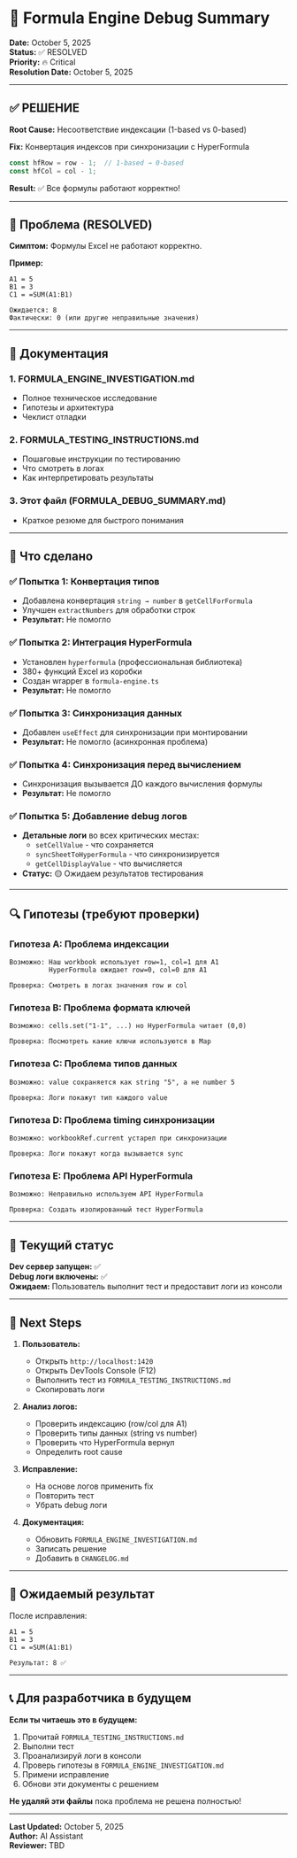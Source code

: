 # 🔬 Formula Engine Debug Summary

**Date:** October 5, 2025  
**Status:** ✅ RESOLVED  
**Priority:** 🔥 Critical  
**Resolution Date:** October 5, 2025

---

## ✅ РЕШЕНИЕ

**Root Cause:** Несоответствие индексации (1-based vs 0-based)

**Fix:** Конвертация индексов при синхронизации с HyperFormula
```typescript
const hfRow = row - 1;  // 1-based → 0-based
const hfCol = col - 1;
```

**Result:** ✅ Все формулы работают корректно!

---

## 🎯 Проблема (RESOLVED)

**Симптом:** Формулы Excel не работают корректно.

**Пример:**
```
A1 = 5
B1 = 3
C1 = =SUM(A1:B1)

Ожидается: 8
Фактически: 0 (или другие неправильные значения)
```

---

## 📁 Документация

### 1. **FORMULA_ENGINE_INVESTIGATION.md**
   - Полное техническое исследование
   - Гипотезы и архитектура
   - Чеклист отладки

### 2. **FORMULA_TESTING_INSTRUCTIONS.md**
   - Пошаговые инструкции по тестированию
   - Что смотреть в логах
   - Как интерпретировать результаты

### 3. **Этот файл (FORMULA_DEBUG_SUMMARY.md)**
   - Краткое резюме для быстрого понимания

---

## 🔧 Что сделано

### ✅ Попытка 1: Конвертация типов
- Добавлена конвертация `string → number` в `getCellForFormula`
- Улучшен `extractNumbers` для обработки строк
- **Результат:** Не помогло

### ✅ Попытка 2: Интеграция HyperFormula
- Установлен `hyperformula` (профессиональная библиотека)
- 380+ функций Excel из коробки
- Создан wrapper в `formula-engine.ts`
- **Результат:** Не помогло

### ✅ Попытка 3: Синхронизация данных
- Добавлен `useEffect` для синхронизации при монтировании
- **Результат:** Не помогло (асинхронная проблема)

### ✅ Попытка 4: Синхронизация перед вычислением
- Синхронизация вызывается ДО каждого вычисления формулы
- **Результат:** Не помогло

### ✅ Попытка 5: Добавление debug логов
- **Детальные логи** во всех критических местах:
  - `setCellValue` - что сохраняется
  - `syncSheetToHyperFormula` - что синхронизируется
  - `getCellDisplayValue` - что вычисляется
- **Статус:** 🟡 Ожидаем результатов тестирования

---

## 🔍 Гипотезы (требуют проверки)

### Гипотеза A: Проблема индексации
```
Возможно: Наш workbook использует row=1, col=1 для A1
          HyperFormula ожидает row=0, col=0 для A1

Проверка: Смотреть в логах значения row и col
```

### Гипотеза B: Проблема формата ключей
```
Возможно: cells.set("1-1", ...) но HyperFormula читает (0,0)

Проверка: Посмотреть какие ключи используются в Map
```

### Гипотеза C: Проблема типов данных
```
Возможно: value сохраняется как string "5", а не number 5

Проверка: Логи покажут тип каждого value
```

### Гипотеза D: Проблема timing синхронизации
```
Возможно: workbookRef.current устарел при синхронизации

Проверка: Логи покажут когда вызывается sync
```

### Гипотеза E: Проблема API HyperFormula
```
Возможно: Неправильно используем API HyperFormula

Проверка: Создать изолированный тест HyperFormula
```

---

## 🧪 Текущий статус

**Dev сервер запущен:** ✅  
**Debug логи включены:** ✅  
**Ожидаем:** Пользователь выполнит тест и предоставит логи из консоли

---

## 📝 Next Steps

1. **Пользователь:**
   - Открыть `http://localhost:1420`
   - Открыть DevTools Console (F12)
   - Выполнить тест из `FORMULA_TESTING_INSTRUCTIONS.md`
   - Скопировать логи

2. **Анализ логов:**
   - Проверить индексацию (row/col для A1)
   - Проверить типы данных (string vs number)
   - Проверить что HyperFormula вернул
   - Определить root cause

3. **Исправление:**
   - На основе логов применить fix
   - Повторить тест
   - Убрать debug логи

4. **Документация:**
   - Обновить `FORMULA_ENGINE_INVESTIGATION.md`
   - Записать решение
   - Добавить в `CHANGELOG.md`

---

## 🎯 Ожидаемый результат

После исправления:
```
A1 = 5
B1 = 3
C1 = =SUM(A1:B1)

Результат: 8 ✅
```

---

## 📞 Для разработчика в будущем

**Если ты читаешь это в будущем:**

1. Прочитай `FORMULA_TESTING_INSTRUCTIONS.md`
2. Выполни тест
3. Проанализируй логи в консоли
4. Проверь гипотезы в `FORMULA_ENGINE_INVESTIGATION.md`
5. Примени исправление
6. Обнови эти документы с решением

**Не удаляй эти файлы** пока проблема не решена полностью!

---

**Last Updated:** October 5, 2025  
**Author:** AI Assistant  
**Reviewer:** TBD
